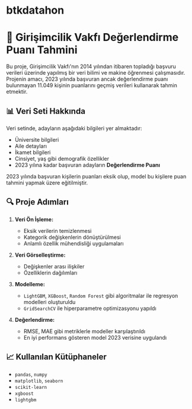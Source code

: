# btkdatahon
# 🎯 Girişimcilik Vakfı Değerlendirme Puanı Tahmini

Bu proje, Girişimcilik Vakfı'nın 2014 yılından itibaren topladığı başvuru verileri üzerinde yapılmış bir veri bilimi ve makine öğrenmesi çalışmasıdır. Projenin amacı, 2023 yılında başvuran ancak değerlendirme puanı bulunmayan 11.049 kişinin puanlarını geçmiş verileri kullanarak tahmin etmektir.

## 📊 Veri Seti Hakkında

Veri setinde, adayların aşağıdaki bilgileri yer almaktadır:

- Üniversite bilgileri  
- Aile detayları  
- İkamet bilgileri  
- Cinsiyet, yaş gibi demografik özellikler  
- 2023 yılına kadar başvuran adayların **Değerlendirme Puanı**

2023 yılında başvuran kişilerin puanları eksik olup, model bu kişilere puan tahmini yapmak üzere eğitilmiştir.

## 🔍 Proje Adımları

1. **Veri Ön İşleme:**
   - Eksik verilerin temizlenmesi
   - Kategorik değişkenlerin dönüştürülmesi
   - Anlamlı özellik mühendisliği uygulamaları

2. **Veri Görselleştirme:**
   - Değişkenler arası ilişkiler
   - Özelliklerin dağılımları

3. **Modelleme:**
   - `LightGBM`, `XGBoost`, `Random Forest` gibi algoritmalar ile regresyon modelleri oluşturuldu
   - `GridSearchCV` ile hiperparametre optimizasyonu yapıldı

4. **Değerlendirme:**
   - RMSE, MAE gibi metriklerle modeller karşılaştırıldı
   - En iyi performans gösteren model 2023 verisine uygulandı

## 📈 Kullanılan Kütüphaneler

- `pandas`, `numpy`
- `matplotlib`, `seaborn`
- `scikit-learn`
- `xgboost`
- `lightgbm`
